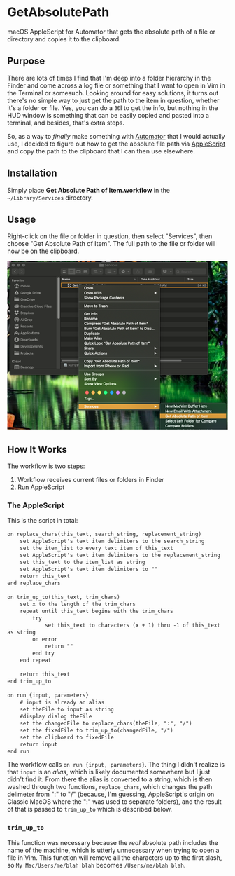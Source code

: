 # GetAbsolutePath
macOS AppleScript for Automator that gets the absolute path of a file or directory and copies it to the clipboard.

## Purpose
There are lots of times I find that I'm deep into a folder hierarchy in the Finder and come across a log file or something that I want to open in Vim in the Terminal or somesuch. Looking around for easy solutions, it turns out there's no simple way to just get the path to the item in question, whether it's a folder or file. Yes, you can do a ⌘I to get the info, but nothing in the HUD window is something that can be easily copied and pasted into a terminal, and besides, that's extra steps.

So, as a way to _finally_ make something with [Automator](https://support.apple.com/guide/automator/welcome/mac) that I would actually use, I decided to figure out how to get the absolute file path via [AppleScript](https://en.wikipedia.org/wiki/AppleScript) and copy the path to the clipboard that I can then use elsewhere.

## Installation
Simply place **Get Absolute Path of Item.workflow** in the `~/Library/Services` directory. 

## Usage
Right-click on the file or folder in question, then select "Services", then choose "Get Absolute Path of Item". The full path to the file or folder will now be on the clipboard.

![Services Menu Image](https://github.com/tachoknight/GetAbsolutePath/blob/master/services-menu.png) 

## How It Works
The workflow is two steps:

1. Workflow receives current files or folders in Finder
2. Run AppleScript

### The AppleScript
This is the script in total:

```
on replace_chars(this_text, search_string, replacement_string)
	set AppleScript's text item delimiters to the search_string
 	set the item_list to every text item of this_text
 	set AppleScript's text item delimiters to the replacement_string
 	set this_text to the item_list as string
 	set AppleScript's text item delimiters to ""
 	return this_text
end replace_chars

on trim_up_to(this_text, trim_chars)
	set x to the length of the trim_chars
	repeat until this_text begins with the trim_chars
		try
			set this_text to characters (x + 1) thru -1 of this_text as string
		on error
			return ""
		end try
	end repeat
	
	return this_text
end trim_up_to

on run {input, parameters}
	# input is already an alias
	set theFile to input as string
	#display dialog theFile
	set the changedFile to replace_chars(theFile, ":", "/")
	set the fixedFile to trim_up_to(changedFile, "/")
	set the clipboard to fixedFile
	return input
end run
```

The workflow calls `on run {input, parameters}`. The thing I didn't realize is that `input` is an _alias_, which is likely documented somewhere but I just didn't find it. From there the alias is converted to a string, which is then washed through two functions, `replace_chars`, which changes the path delimeter from ":" to "/" (because, I'm guessing, AppleScript's origin on Classic MacOS where the ":" was used to separate folders), and the result of that is passed to `trim_up_to` which is described below.

### `trim_up_to`
This function was necessary because the _real_ absolute path includes the name of the machine, which is utterly unnecessary when trying to open a file in Vim. 
This function will remove all the characters up to the first slash, so
`My Mac/Users/me/blah blah` becomes `/Users/me/blah blah`. 